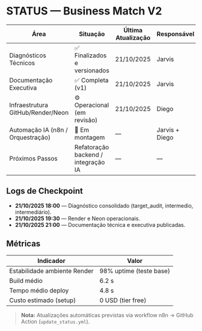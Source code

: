 # STATUS — Business Match V2

| Área | Situação | Última Atualização | Responsável |
|------|-----------|--------------------|--------------|
| Diagnósticos Técnicos | ✅ Finalizados e versionados | 21/10/2025 | Jarvis |
| Documentação Executiva | ✅ Completa (v1) | 21/10/2025 | Jarvis |
| Infraestrutura GitHub/Render/Neon | ⚙️ Operacional (em revisão) | 21/10/2025 | Diego |
| Automação IA (n8n / Orquestração) | 🧩 Em montagem | — | Jarvis + Diego |
| Próximos Passos | Refatoração backend / integração IA | — | — |

## Logs de Checkpoint
- **21/10/2025 18:00** — Diagnóstico consolidado (target_audit, intermedio, intermediário).
- **21/10/2025 19:30** — Render e Neon operacionais.
- **21/10/2025 21:00** — Documentação técnica e executiva publicadas.

## Métricas
| Indicador | Valor |
|------------|-------|
| Estabilidade ambiente Render | 98% uptime (teste base) |
| Build médio | 6.2 s |
| Tempo médio deploy | 4.8 s |
| Custo estimado (setup) | 0 USD (tier free) |

> **Nota:** Atualizações automáticas previstas via workflow n8n → GitHub Action (`update_status.yml`).
